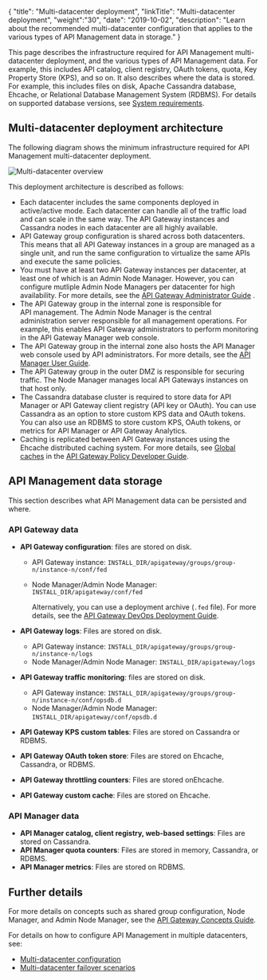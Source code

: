 {
"title": "Multi-datacenter deployment",
"linkTitle": "Multi-datacenter deployment",
"weight":"30",
"date": "2019-10-02",
"description": "Learn about the recommended multi-datacenter configuration that applies to the various types of API Management data in storage."
}

This page describes the infrastructure required for API Management multi-datacenter deployment, and the various types of API Management data. For example, this includes API catalog, client registry, OAuth tokens, quota, Key Property Store (KPS), and so on. It also describes where the data is stored. For example, this includes files on disk, Apache Cassandra database, Ehcache, or Relational Database Management System (RDBMS). For details on supported database versions, see [System requirements](/docs/apigtw_install/system_requirements).

## Multi-datacenter deployment architecture

The following diagram shows the minimum infrastructure required for API Management multi-datacenter deployment.

![Multi-datacenter overview](/Images/APIGateway/multi-dc_overview.png)

This deployment architecture is described as follows:

* Each datacenter includes the same components deployed in active/active mode. Each datacenter can handle all of the traffic load and can scale in the same way. The API Gateway instances and Cassandra nodes in each datacenter are all highly available.
* API Gateway group configuration is shared across both datacenters. This means that all API Gateway instances in a group are managed as a single unit, and run the same configuration to virtualize the same APIs and execute the same policies.
* You must have at least two API Gateway instances per datacenter, at least one of which is an Admin Node Manager. However, you can configure mutliple Admin Node Managers per datacenter for high availability. For more details, see the [API Gateway Administrator Guide](/bundle/APIGateway_77_AdministratorGuide_allOS_en_HTML5/)    .
* The API Gateway group in the internal zone is responsible for API management. The Admin Node Manager is the central administration server responsible for all management operations. For example, this enables API Gateway administrators to perform monitoring in the API Gateway Manager web console.
* The API Gateway group in the internal zone also hosts the API Manager web console used by API administrators. For more details, see the [API Manager User Guide](/bundle/APIManager_77_APIMgmtGuide_allOS_en_HTML5/).
* The API Gateway group in the outer DMZ is responsible for securing traffic. The Node Manager manages local API Gateways instances on that host only.
* The Cassandra database cluster is required to store data for API Manager or API Gateway client registry (API key or OAuth). You can use Cassandra as an option to store custom KPS data and OAuth tokens. You can also use an RDBMS to store custom KPS, OAuth tokens, or metrics for API Manager or API Gateway Analytics.
* Caching is replicated between API Gateway instances using the Ehcache distributed caching system. For more details, see [Global caches](/csh?context=604&product=prod-api-gateway-77)
    in the [API Gateway Policy Developer Guide](/bundle/APIGateway_77_PolicyDevGuide_allOS_en_HTML5/).

## API Management data storage

This section describes what API Management data can be persisted and where.

### API Gateway data

* **API Gateway configuration**: files are stored on disk.

  * API Gateway instance: `INSTALL_DIR/apigateway/groups/group-n/instance-n/conf/fed`
  * Node Manager/Admin Node Manager: ` INSTALL_DIR/apigateway/conf/fed` 
  
    Alternatively, you can use a deployment archive (`.fed` file). For more details, see the [API Gateway DevOps Deployment Guide](/bundle/APIGateway_77_PromotionGuide_allOS_en_HTML5/).

* **API Gateway logs**: Files are stored on disk.

  * API Gateway instance: `INSTALL_DIR/apigateway/groups/group-n/instance-n/logs`
  * Node Manager/Admin Node Manager: `INSTALL_DIR/apigateway/logs`

* **API Gateway traffic monitoring**: files are stored on disk.

  * API Gateway instance: `INSTALL_DIR/apigateway/groups/group-n/instance-n/conf/opsdb.d`
  * Node Manager/Admin Node Manager: `INSTALL_DIR/apigateway/conf/opsdb.d`

* **API Gateway KPS custom tables**: Files are stored on Cassandra or RDBMS.

* **API Gateway OAuth token store**: Files are stored on Ehcache, Cassandra, or RDBMS.

* **API Gateway throttling counters**: Files are stored onEhcache.

* **API Gateway custom cache**: Files are stored on Ehcache.

### API Manager data

* **API Manager catalog, client registry, web-based settings**: Files are stored on Cassandra.
* **API Manager quota counters**: Files are stored in memory, Cassandra, or RDBMS.
* **API Manager metrics**: Files are stored on RDBMS.

## Further details

For more details on concepts such as shared group configuration, Node Manager, and Admin Node Manager, see the [API Gateway Concepts Guide](/bundle/APIGateway_77_ConceptsGuide_allOS_en_HTML5).

For details on how to configure API Management in multiple datacenters, see:

* [Multi-datacenter configuration](/docs/apigtw_install/multi_datacenter_config)
* [Multi-datacenter failover scenarios](/docs/apigtw_install/multi_datacenter_failover)
